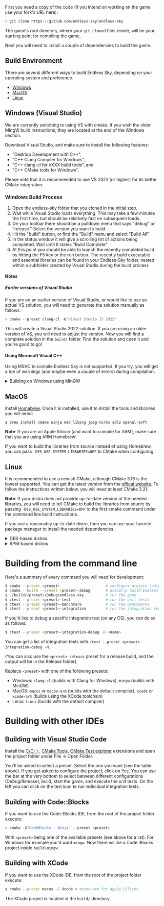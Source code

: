 First you need a copy of the code (if you intend on working on the game use your fork's URL here):

```powershell
> git clone https://github.com/endless-sky/endless-sky
```

The game's root directory, where your `git clone`d files reside, will be your starting point for compiling the game.

Next you will need to install a couple of dependencies to build the game.

## Build Environment

There are several different ways to build Endless Sky, depending on your operating system and preference.
- [Windows](#Windows)
- [MacOS](#MacOS)
- [Linux](#Linux)

## Windows (Visual Studio) <Windows>
We are currently switching to using VS with cmake. If you wish the older MingW build instructions, they are located at the end of the Windows section.

Download Visual Studio, and make sure to install the following features: 
- "Desktop Development with C++", 
- "C++ Clang Compiler for Windows", 
- "C++ clang-cl for vXXX build tools", and 
- "C++ CMake tools for Windows".

Please note that it is recommended to use VS 2022 (or higher) for its better CMake integration.

### Windows Build Process

1. Open the endless-sky folder that you cloned in the initial step.
2. Wait while Visual Studio loads everything. This may take a few minutes the first time, but should be relatively fast on subsequent loads.
3. On your toolbar there should be a pulldown menu that says "debug" or "release." Select the version you want to build.
4. Hit the "build" button, or find the "Build" menu and select "Build All"
5. In the status window it will give a scrolling list of actions being completed. Wait until it states "Build Complete"
6. At this point you should be able to launch the recently completed build by hitting the F5 key or the run button. The recently build executable and essential libraries can be found in your Endless-Sky folder, nested within a subfolder created by Visual Studio during the build process

#### Notes

##### Earlier versions of Visual Studio

If you are on an earlier version of Visual Studio, or would like to use an actual VS solution, you will need to generate the solution manually as follows:

```powershell
> cmake --preset clang-cl -G"Visual Studio 17 2022"
```

This will create a Visual Studio 2022 solution. If you are using an older version of VS, you will need to adjust the version. Now you will find a complete solution in the `build/` folder. Find the solution and open it and you're good to go!

#### Using Microsoft Visual C++

Using MSVC to compile Endless Sky is not supported. If you try, you will get a ton of warnings (and maybe even a couple of errors) during compilation.

<details>

<summary>Building on Windows using MinGW</summary>

  
You can download the [MinGW Winlibs](https://winlibs.com/#download-release) build, which also includes various tools you'll need to build the game as well. It is possible to use other MinGW builds as well.

You'll need the MSVCRT runtime version, 64-bit. The latest version is currently gcc 12 ([direct download link](https://github.com/brechtsanders/winlibs_mingw/releases/download/12.1.0-14.0.4-10.0.0-msvcrt-r2/winlibs-x86_64-posix-seh-gcc-12.1.0-mingw-w64msvcrt-10.0.0-r2.zip)).

Extract the zip file in a folder whose path doesn't contain a space (C:\ for example) and add the bin\ folder inside to your PATH (Press the Windows key and type "edit environment variables", then click on PATH and add it in the list).

You will also need to install [CMake](https://cmake.org) (if you don't already have it).

</details>

## MacOS <MacOS>

Install [Homebrew](https://brew.sh). Once it is installed, use it to install the tools and libraries you will need:

```
$ brew install cmake ninja mad libpng jpeg-turbo sdl2 openal-soft
```

**Note**: If you are on Apple Silicon (and want to compile for ARM), make sure that you are using ARM Homebrew!

If you want to build the libraries from source instead of using Homebrew, you can pass `-DES_USE_SYSTEM_LIBRARIES=OFF` to CMake when configuring.

## Linux <Linux>

It is recommended to use a newish CMake, although CMake 3.16 is the lowest supported. You can get the latest version from the [offical website](https://cmake.org/download/). To follow the instructions written below, you will need at least CMake 3.21.

**Note**: If your distro does not provide up-to-date version of the needed libraries, you will need to tell CMake to build the libraries from source by passing `-DES_USE_SYSTEM_LIBRARIES=OFF` to the first cmake command under the command line build instructions.

If you use a reasonably up-to-date distro, then you can use your favorite package manager to install the needed dependencies.

<details>
<summary>DEB-based distros</summary>

```
g++ cmake ninja-build libsdl2-dev libpng-dev libjpeg-dev libgl1-mesa-dev libglew-dev libopenal-dev libmad0-dev uuid-dev
```

</details>

<details>
<summary>RPM-based distros</summary>

```
gcc-c++ cmake ninja-build SDL2-devel libpng-devel libjpeg-turbo-devel mesa-libGL-devel glew-devel openal-soft-devel libmad-devel libuuid-devel
```

</details>

# Building from the command line

Here's a summary of every command you will need for development:

```bash
$ cmake --preset <preset>                     # configure project (only needs to be done once)
$ cmake --build --preset <preset>-debug       # actually build Endless Sky (as well as any tests)
$ ./build/<preset>/Debug/endless-sky          # run the game
$ ctest --preset <preset>-test                # run the unit tests
$ ctest --preset <preset>-benchmark           # run the benchmarks
$ ctest --preset <preset>-integration         # run the integration tests (Linux only)
```

If you'd like to debug a specific integration test (on any OS), you can do so as follows:

```bash
$ ctest --preset <preset>-integration-debug -R <name>
```

You can get a list of integration tests with `ctest --preset <preset>-integration-debug -N`.

(You can also use the `<preset>-release` preset for a release build, and the output will be in the Release folder).

Replace `<preset>` with one of the following presets:

- Windows: `clang-cl` (builds with Clang for Windows), `mingw` (builds with MinGW)
- MacOS: `macos` or `macos-arm` (builds with the default compiler), `xcode` or `xcode-arm` (builds using the XCode toolchain)
- Linux: `linux` (builds with the default compiler)

# Building with other IDEs

## Building with Visual Studio Code

Install the [C/C++](https://marketplace.visualstudio.com/items?itemName=ms-vscode.cpptools), [CMake Tools](https://marketplace.visualstudio.com/items?itemName=ms-vscode.cmake-tools), [CMake Test explorer](https://marketplace.visualstudio.com/items?itemName=fredericbonnet.cmake-test-adapter) extensions and open the project folder under File -> Open Folder.

You'll be asked to select a preset. Select the one you want (see the table above). If you get asked to configure the project, click on Yes. You can use the bar at the very bottom to select between different configurations (Debug/Release), build, start the game, and execute the unit tests. On the left you can click on the test icon to run individual integration tests.

## Building with Code::Blocks

If you want to use the Code::Blocks IDE, from the root of the project folder execute:

```powershell
> cmake -G"CodeBlocks - Ninja" --preset <preset>
```

With `<preset>` being one of the available presets (see above for a list). For Windows for example you'd want `mingw`. Now there will be a Code::Blocks project inside `build\mingw`.



## Building with XCode

If you want to use the XCode IDE, from the root of the project folder execute:

```bash
$ cmake --preset macos -G Xcode # macos-arm for Apple Silicon
```

The XCode project is located in the `build/` directory.

